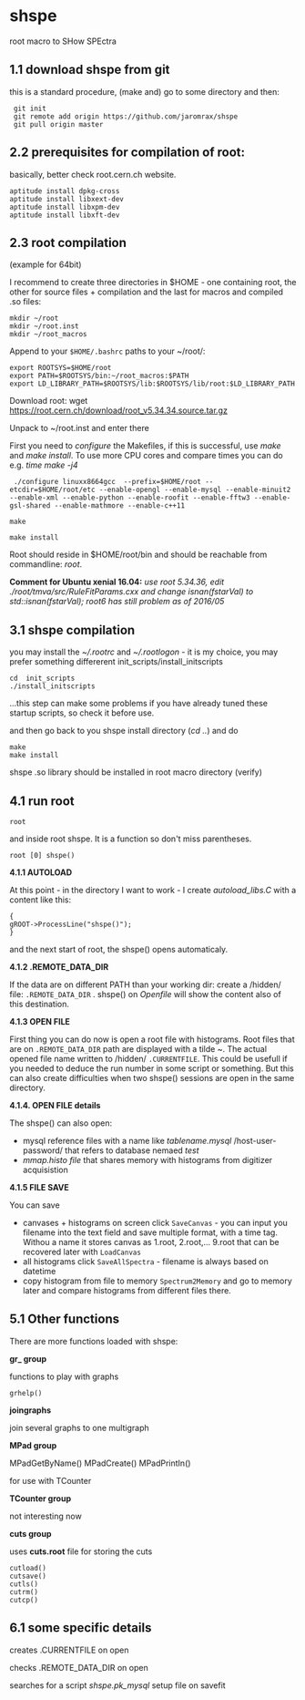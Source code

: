 
**shspe**
=====

root macro to SHow SPEctra

1.1 download shspe from git
-------
this is a standard procedure, (make and) go to some directory and then:
```
 git init
 git remote add origin https://github.com/jaromrax/shspe
 git pull origin master
```





2.2 prerequisites for compilation of root: 
----------
basically, better check root.cern.ch website.

```
aptitude install dpkg-cross
aptitude install libxext-dev
aptitude install libxpm-dev
aptitude install libxft-dev
```

2.3 root compilation
-----
  (example for 64bit)


I recommend to create three directories in $HOME - one containing root, the other for source files + compilation 
and the last for macros and compiled .so files:
```
mkdir ~/root
mkdir ~/root.inst
mkdir ~/root_macros
```



Append to your  ```$HOME/.bashrc``` paths to your ~/root/:  
```
export ROOTSYS=$HOME/root
export PATH=$ROOTSYS/bin:~/root_macros:$PATH
export LD_LIBRARY_PATH=$ROOTSYS/lib:$ROOTSYS/lib/root:$LD_LIBRARY_PATH
```

Download root:  wget https://root.cern.ch/download/root_v5.34.34.source.tar.gz

Unpack to ~/root.inst and enter there

First you need to *configure* the Makefiles, if this is successful, use *make* and *make install*. To use more CPU cores and compare times you can do e.g. *time make -j4*



```
 ./configure linuxx8664gcc  --prefix=$HOME/root --etcdir=$HOME/root/etc --enable-opengl --enable-mysql --enable-minuit2 --enable-xml --enable-python --enable-roofit --enable-fftw3 --enable-gsl-shared --enable-mathmore --enable-c++11 

make

make install
```
Root should reside in $HOME/root/bin and should be reachable from commandline: *root*.

**Comment for Ubuntu xenial 16.04:**
*use root 5.34.36, edit ./root/tmva/src/RuleFitParams.cxx and change isnan(fstarVal) to std::isnan(fstarVal);  root6 has still problem as of 2016/05*



3.1 shspe compilation
-----

you may install the *~/.rootrc* and *~/.rootlogon* - it is my choice, you may prefer something differerent
	init_scripts/install_initscripts 
```
cd 	init_scripts
./install_initscripts 
```
...this step can make some problems if you have already tuned these startup scripts, so check it before use.

and then go back to you shspe install directory (*cd ..*) and do
```
make 
make install
```
shspe .so library should be installed in root macro directory (verify)



4.1 run root
----------
```
root
````
and inside root  shspe. It is a function so don't miss parentheses.
```
root [0] shspe()
```
**4.1.1  AUTOLOAD**

At this point - in the directory I want to work - I create *autoload_libs.C* with a content like this:
```
{
gROOT->ProcessLine("shspe()");
}
```
and the next start of root, the shspe() opens automaticaly.

**4.1.2 .REMOTE_DATA_DIR**

If the data are on different PATH than your working dir: create a /hidden/ file:
``` .REMOTE_DATA_DIR ``` . shspe() on *Openfile* will show the content also of this destination.

**4.1.3 OPEN FILE**

First thing you can do now is open a root file with histograms. Root files that are on ```.REMOTE_DATA_DIR``` path are displayed with a tilde ~. The actual opened file name written to /hidden/ ```.CURRENTFILE```. This could be usefull if you needed to deduce the run number in some script or something. But this can also create difficulties when two shspe() sessions are open in the same directory.

**4.1.4. OPEN FILE details**

The  shspe() can also open:
* mysql reference files with a name like *tablename.mysql* /host-user-password/ that refers to database nemaed *test*
* *mmap.histo file* that shares memory with histograms from digitizer acquisistion


**4.1.5 FILE SAVE** 

You can save
* canvases + histograms on screen click ```SaveCanvas``` - you can input you filename into the text field and save multiple format, with a time tag. Withou a name it stores canvas as 1.root, 2.root,... 9.root that can be recovered later with ```LoadCanvas```
* all histograms click ```SaveAllSpectra``` - filename is always based on datetime
* copy histogram from file to memory ```Spectrum2Memory``` and go to memory later and compare histograms from different files there.

5.1 Other functions
------------

There are more functions loaded with shspe:



**gr_  group**

functions to play with graphs
```
grhelp()
```

**joingraphs**

join several graphs to one multigraph

**MPad  group**

MPadGetByName()
MPadCreate()
MPadPrintIn()

for use with TCounter



**TCounter  group**

not interesting now



**cuts  group**

uses **cuts.root** file for storing the cuts
```
cutload()
cutsave()
cutls()
cutrm()
cutcp()
```

6.1 some specific  details
------------
creates .CURRENTFILE on open

checks .REMOTE_DATA_DIR on open

searches for a script  *shspe.pk_mysql* setup file on savefit

